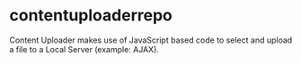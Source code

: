 # contentuploaderrepo
Content Uploader makes use of JavaScript based code to select and upload a file to a Local Server (example: AJAX).
